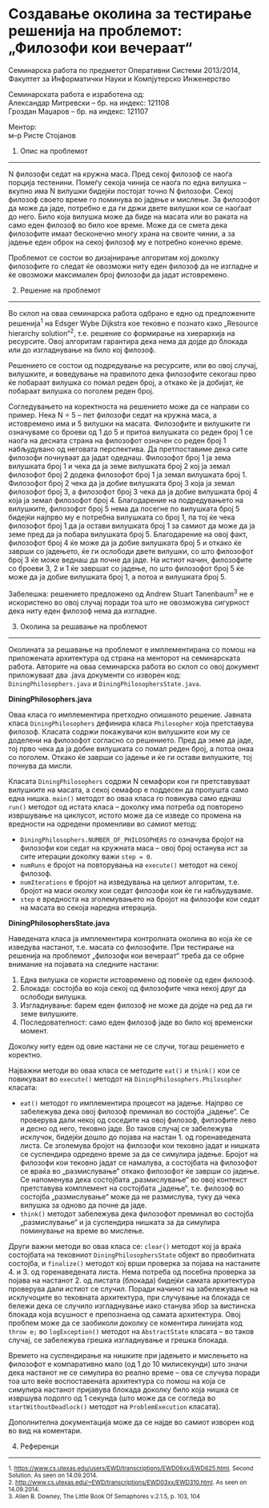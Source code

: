 Создавање околина за тестирање решенија на проблемот: „Филозофи кои вечераат“
=============================================================================

Семинарска работа по предметот Оперативни Системи 2013/2014,<br />
Факултет за Информатички Науки и Компјутерско Инженерство

Семинарската работа е изработена од:<br />
Александар Митревски – бр. на индекс: 121108<br />
Гроздан Маџаров – бр. на индекс: 121107	
 
Ментор:<br />
м–р Ристе Стојанов

1. Опис на проблемот
--------------------

N филозофи седат на кружна маса. Пред секој филозоф се наоѓа порција тестенини. Помеѓу секоја чинија се наоѓа по една вилушка – вкупно има N вилушки бидејќи постојат точно N филозофи. Секој филозоф своето време го поминува во јадење и мислење. За филозофот да може да јаде, потребно е да ги држи двете вилушки кои се наоѓаат до него. Било која вилушка може да биде на масата или во раката на само еден филозоф во било кое време. Може да се смета дека филозофите имаат бесконечно многу храна на своите чинии, а за јадење еден оброк на секој филозоф му е потребно конечно време.

Проблемот се состои во дизајнирање алгоритам кој доколку филозофите го следат ќе овозможи ниту еден филозоф да не изгладне и ќе овозможи максимален број филозофи да јадат истовремено.

2. Решение на проблемот
-----------------------

Во склоп на оваа семинарска работа одбрано е едно од предложените решенија<sup>1</sup> на Edsger Wybe Dijkstra кое тековно е познато како „Resource hierarchy solution“<sup>2</sup>, т.е. решение со формирање на хиерархија на ресурсите. Овој алгоритам гарантира дека нема да дојде до блокада или до изгладнување на било кој филозоф.

Решението се состои од подредување на ресурсите, или во овој случај, вилушките, и воведување на правилото дека филозофите секогаш прво ќе побараат вилушка со помал реден број, а откако ќе ја добијат, ќе побараат вилушка со поголем реден број.

Согледувањето на коректноста на решението може да се направи со пример. Нека N = 5 – пет филозофи седат на кружна маса, а истовремено има и 5 вилушки на масата. Филозофите и вилушките ги означуваме со броеви од 1 до 5 и притоа вилушката со реден број 1 се наоѓа на десната страна на филозофот означен со реден број 1 набљудувано од неговата перспектива. Да претпоставиме дека сите филозофи почнуваат да јадат одеднаш. Филозофот број 1 ја зема вилушката број 1 и чека да ја земе вилушката број 2 кој ја земал филозофот број 2 додека филозофот број 1 ја земал вилушката број 1. Филозофот број 2 чека да ја добие вилушката број 3 која ја земал филозофот број 3, а филозофот број 3 чека да ја добие вилушката број 4 која ја земал филозофот број 4. Благодарение на подредувањето на вилушките, филозофот број 5 нема да посегне по вилушката број 5 бидејќи најпрво му е потребна вилушката со број 1, па тој ќе чека филозофот број 1 да ја остави вилушката број 1 за самиот да може да ја земе пред да ја побара вилушката број 5. Благодарение на овој факт, филозофот број 4 ќе може да ја добие вилушката број 5 и откако ќе заврши со јадењето, ќе ги ослободи двете вилушки, со што филозофот број 3 ќе може веднаш да почне да јаде. На истиот начин, филозофите со броеви 3, 2 и 1 ќе завршат со јадење, по што филозофот број 5 ќе може да ја добие вилушката број 1, а потоа и вилушката број 5.

Забелешка: решението предложено од Andrew Stuart Tanenbaum<sup>3</sup> не е искористено во овој случај поради тоа што не овозможува сигурност дека ниту еден филозоф нема да изгладне.

3. Околина за решавање на проблемот
-----------------------------------

Околината за решавање на проблемот е имплементирана со помош на приложената архитектура од страна на менторот на семинарската работа. Авторите на оваа семинарска работа во склоп со овој документ приложуваат два .java документи со изворен код: `DiningPhilosophers.java` и `DiningPhilosophersState.java`.

**DiningPhilosophers.java**

Оваа класа го имплементира претходно опишаното решение. Јавната класа `DiningPhilosophers` дефинира класа `Philosopher` која претставува филозоф. Класата содржи покажувачи кон вилушките кои му се доделени на филозофот согласно со решението. Пред да земе да јаде, тој прво чека да ја добие вилушката со помал реден број, а потоа онаа со поголем. Откако ќе заврши со јадење и ќе ги остави вилушките, тој почнува да мисли.

Класата `DiningPhilosophers` содржи N семафори кои ги претставуваат вилушките на масата, а секој семафор е поддесен да пропушта само една нишка. `main()` методот во оваа класа го повикува само еднаш `run()` методот од истата класа – доколку има потреба од повторено извршување на циклусот, истото може да се изведе со промена на вредности на одредени променливи во самиот метод:

- `DiningPhilosophers.NUMBER_OF_PHILOSOPHERS` го означува бројот на филозофи кои седат на кружната маса – овој број останува ист за сите итерации доколку важи `step = 0`.
- `numRuns` е бројот на повторувања на `execute()` методот на секој филозоф.
- `numIterations` е бројот на изведувања на целиот алгоритам, т.е. бројот на маси околку кои седат филозофи кои ќе ги набљудуваме.
- `step` е вредноста на зголемувањето на бројот на филозофи кои седат на масата во секоја наредна итерација.

**DiningPhilosophersState.java**

Наведената класа ја имплементира контролната околина во која ќе се изведува настанот, т.е. масата со филозофите. При тестирање на решенија на проблемот „филозофи кои вечераат“ треба да се обрне внимание на појавата на следните настани:

1. Една вилушка се користи истовремено од повеќе од еден филозоф.
2. Блокада: состојба во која секој од филозофите чека некој друг да ослободи вилушка.
3. Изгладнување: барем еден филозоф не може да дојде на ред да ги земе вилушките.
4. Последователност: само еден филозоф јаде во било кој временски момент.

Доколку ниту еден од овие настани не се случи, тогаш решението е коректно.

Најважни методи во оваа класа се методите `eat()` и `think()` кои се повикуваат во `execute()` методот на `DiningPhilosophers.Philosopher` класата:

- `eat()` методот го имплементира процесот на јадење. Најпрво се забележува дека овој филозоф преминал во состојба „јадење“. Се проверува дали некој од соседите на овој филозоф, филзофите лево и десно од него, тековно јаде. Во таков случај се забележува исклучок, бидејќи дошло до појава на настан 1. од горенаведената листа. Се зголемува бројот на филозофи кои тековно јадат и нишката се суспендира одредено време за да се симулира јадење. Бројот на филозофи кои тековно јадат се намалува, а состојбата на филозофот се враќа во „размислување“ откако филозофот ќе заврши со јадење. Се напоменува дека состојбата „размислување“ во овој контекст претставува комплемент на состојбата „јадење“, т.е. филозоф во состојба „размислување“ може да не размислува, туку да чека вилушка за одново да почне да јаде.
- `think()` методот забележува дека филозофот преминал во состојба „размислување“ и ја суспендира нишката за да симулира поминување на време во мислење.

Други важни методи во оваа класа се: `clear()` методот кој ја враќа состојбата на тековниот `DiningPhilosophersState` објект во првобитната состојба, и `finalize()` методот кој врши проверка за појава на настаните 4. и 3. од горенаведената листа. Нема потреба од посебна проверка за појава на настанот 2. од листата (блокада) бидејќи самата архитектура проверува дали истиот се случил. Поради начинот на забележување на исклучоците во тековната архитектура, при случување на блокада се бележи дека се случило изгладнување иако станува збор за вистинска блокада која всушност е препознаена од самата архитектура. Овој проблем може да се заобиколи доколку се коментира линијата код `throw e;` во `logException()` методот на `AbstractState` класата – во таков случај, се забележува грешка изгладнување и грешка блокада.

Времето на суспендирање на нишките при јадењето и мислењето на филозофот е компаративно мало (од 1 до 10 милисекунди) што значи дека настанот не се симулира во реално време – ова се случува поради тоа што веќе воспоставената архитектура со помош на која се симулира настанот пријавува блокада доколку било која нишка се извршува подолго од 1 секунда (што може да се согледа во `startWithoutDeadlock()` методот на `ProblemExecution` класата).

Дополнителна документација може да се најде во самиот изворен код во вид на коментари.

4. Референци
------------
<sub>1. https://www.cs.utexas.edu/users/EWD/transcriptions/EWD06xx/EWD625.html, Second Solution. As seen on 14.09.2014.</sub><br />
<sub>2. http://www.cs.utexas.edu/~EWD/transcriptions/EWD03xx/EWD310.html. As seen on 14.09.2014.</sub><br />
<sub>3. Allen B. Downey, The Little Book Of Semaphores v.2.1.5, p. 103, 104</sub>
